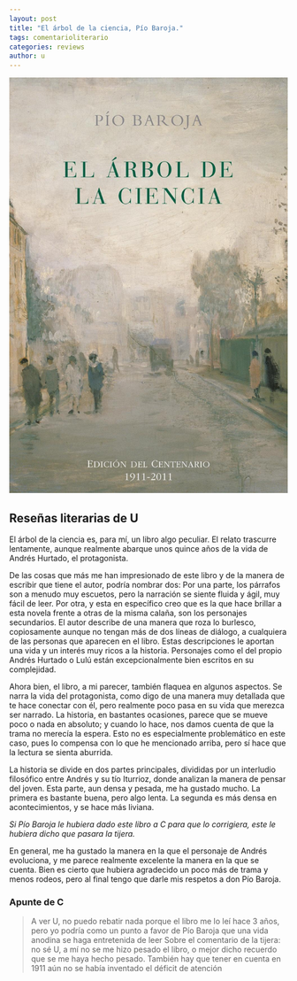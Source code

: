 ```yaml
---
layout: post
title: "El árbol de la ciencia, Pío Baroja."
tags: comentarioliterario
categories: reviews
author: u
---
```


![El Árbol de la Ciencia](/assets/arbol-ciencia.jpeg)

## Reseñas literarias de U

El árbol de la ciencia es, para mí, un libro algo peculiar. El relato trascurre lentamente, aunque realmente abarque unos quince años de la vida de Andrés Hurtado, el protagonista.

De las cosas que más me han impresionado de este libro y de la manera de escribir que tiene el autor, podría nombrar dos: Por una parte, los párrafos son a menudo muy escuetos, pero la narración se siente fluida y ágil, muy fácil de leer. Por otra, y esta en específico creo que es la que hace brillar a esta novela frente a otras de la misma calaña, son los personajes secundarios. El autor describe de una manera que roza lo burlesco, copiosamente aunque no tengan más de dos líneas de diálogo, a cualquiera de las personas que aparecen en el libro. Estas descripciones le aportan una vida y un interés muy ricos a la historia. Personajes como el del propio Andrés Hurtado o Lulú están excepcionalmente bien escritos en su complejidad.

Ahora bien, el libro, a mi parecer, también flaquea en algunos aspectos. Se narra la vida del protagonista, como digo de una manera muy detallada que te hace conectar con él, pero realmente poco pasa en su vida que merezca ser narrado. La historia, en bastantes ocasiones, parece que se mueve poco o nada en absoluto; y cuando lo hace, nos damos cuenta de que la trama no merecía la espera. Esto no es especialmente problemático en este caso, pues lo compensa con lo que he mencionado arriba, pero sí hace que la lectura se sienta aburrida.

La historia se divide en dos partes principales, divididas por un interludio filosófico entre Andrés y su tío Iturrioz, donde analizan la manera de pensar del joven. Esta parte, aun densa y pesada, me ha gustado mucho. La primera es bastante buena, pero algo lenta. La segunda es más densa en acontecimientos, y se hace más liviana.

*Si Pío Baroja le hubiera dado este libro a C para que lo corrigiera, este le hubiera dicho que pasara la tijera.*

En general, me ha gustado la manera en la que el personaje de Andrés evoluciona, y me parece realmente excelente la manera en la que se cuenta. Bien es cierto que hubiera agradecido un poco más de trama y menos rodeos, pero al final tengo que darle mis respetos a don Pío Baroja.

### Apunte de C

> A ver U, no puedo rebatir nada porque el libro me lo leí hace 3 años, pero yo podría como un punto a favor de Pío Baroja que una vida anodina se haga entretenida de leer
> Sobre el comentario de la tijera: no sé U, a mí no se me hizo pesado el libro, o mejor dicho recuerdo que se me haya hecho pesado. También hay que tener en cuenta en 1911 aún no se había inventado el déficit de atención
